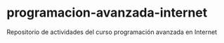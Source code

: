 # programacion-avanzada-internet
Repositorio de actividades del curso programación avanzada en Internet 
